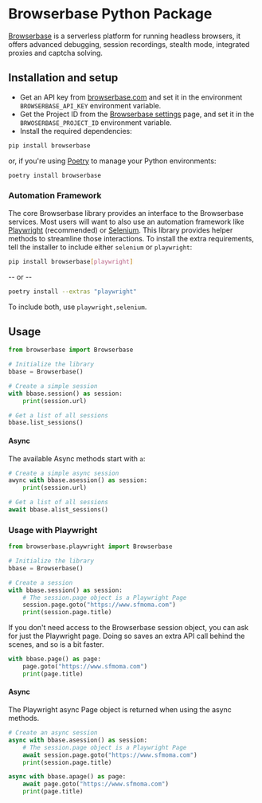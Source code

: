 # Browserbase Python Package
[Browserbase](https://browserbase.com/) is a serverless platform for running headless browsers, it offers advanced debugging, session recordings, stealth mode, integrated proxies and captcha solving.

## Installation and setup

- Get an API key from [browserbase.com](https://browserbase.com) and set it in the environment `BROWSERBASE_API_KEY` environment variable.
- Get the Project ID from the [Browserbase settings](https://www.browserbase.com/settings) page, and set it in
  the `BRWOSERBASE_PROJECT_ID` environment variable.
- Install the required dependencies:

```sh
pip install browserbase
```
or, if you're using [Poetry](https://python-poetry.org) to manage your Python environments:

```sh
poetry install browserbase
```

### Automation Framework

The core Browserbase library provides an interface to the Browserbase services. Most users will want to also use
an automation framework like [Playwright](https://playwright.dev/python/) (recommended) or [Selenium](https://selenium-python.readthedocs.io).
This library provides helper methods to streamline those interactions. To install the extra requirements, tell the installer to include either
`selenium` or `playwright`:

```sh
pip install browserbase[playwright]
```
 -- or --
```sh
poetry install --extras "playwright"
```

To include both, use `playwright,selenium`.

## Usage

```python
from browserbase import Browserbase

# Initialize the library
bbase = Browserbase()

# Create a simple session
with bbase.session() as session:
    print(session.url)

# Get a list of all sessions
bbase.list_sessions()
```

#### Async

The available Async methods start with `a`:

```python
# Create a simple async session
awync with bbase.asession() as session:
    print(session.url)

# Get a list of all sessions
await bbase.alist_sessions()
```
### Usage with Playwright

```python
from browserbase.playwright import Browserbase

# Initialize the library
bbase = Browserbase()

# Create a session
with bbase.session() as session:
    # The session.page object is a Playwright Page
    session.page.goto("https://www.sfmoma.com")
    print(session.page.title)
```

If you don't need access to the Browserbase session object, you can ask for just the Playwright page.
Doing so saves an extra API call behind the scenes, and so is a bit faster.

```python
with bbase.page() as page:
    page.goto("https://www.sfmoma.com")
    print(page.title)
```

#### Async

The Playwright async Page object is returned when using the async methods.

```python
# Create an async session
async with bbase.asession() as session:
    # The session.page object is a Playwright Page
    await session.page.goto("https://www.sfmoma.com")
    print(session.page.title)
```

```python
async with bbase.apage() as page:
    await page.goto("https://www.sfmoma.com")
    print(page.title)
```
